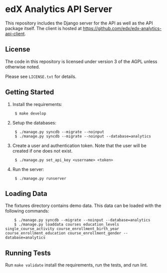 edX Analytics API Server
========================

This repository includes the Django server for the API as well as the API package itself. The client is hosted at
https://github.com/edx/edx-analytics-api-client.

License
-------
The code in this repository is licensed under version 3 of the AGPL unless otherwise noted.

Please see `LICENSE.txt` for details.

Getting Started
---------------

1. Install the requirements:
 
        $ make develop
        
2. Setup the databases:

        $ ./manage.py syncdb --migrate --noinput
        $ ./manage.py syncdb --migrate --noinput --database=analytics

3. Create a user and authentication token. Note that the user will be created if one does not exist.

        $ ./manage.py set_api_key <username> <token>

4. Run the server:

        $ ./manage.py runserver

Loading Data
------------
The fixtures directory contains demo data. This data can be loaded with the following commands:

        $ ./manage.py syncdb --migrate --noinput --database=analytics
        $ ./manage.py loaddata courses education_levels single_course_activity course_enrollment_birth_year course_enrollment_education course_enrollment_gender --database=analytics

Running Tests
-------------

Run `make validate` install the requirements, run the tests, and run lint.
